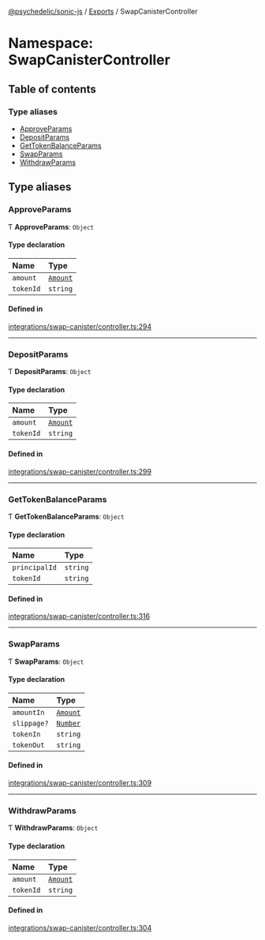 [@psychedelic/sonic-js](../README.md) / [Exports](../modules.md) / SwapCanisterController

# Namespace: SwapCanisterController

## Table of contents

### Type aliases

- [ApproveParams](SwapCanisterController.md#approveparams)
- [DepositParams](SwapCanisterController.md#depositparams)
- [GetTokenBalanceParams](SwapCanisterController.md#gettokenbalanceparams)
- [SwapParams](SwapCanisterController.md#swapparams)
- [WithdrawParams](SwapCanisterController.md#withdrawparams)

## Type aliases

### ApproveParams

Ƭ **ApproveParams**: `Object`

#### Type declaration

| Name | Type |
| :------ | :------ |
| `amount` | [`Amount`](Types.md#amount) |
| `tokenId` | `string` |

#### Defined in

[integrations/swap-canister/controller.ts:294](https://github.com/Psychedelic/sonic-js/blob/cfc7f22/src/integrations/swap-canister/controller.ts#L294)

___

### DepositParams

Ƭ **DepositParams**: `Object`

#### Type declaration

| Name | Type |
| :------ | :------ |
| `amount` | [`Amount`](Types.md#amount) |
| `tokenId` | `string` |

#### Defined in

[integrations/swap-canister/controller.ts:299](https://github.com/Psychedelic/sonic-js/blob/cfc7f22/src/integrations/swap-canister/controller.ts#L299)

___

### GetTokenBalanceParams

Ƭ **GetTokenBalanceParams**: `Object`

#### Type declaration

| Name | Type |
| :------ | :------ |
| `principalId` | `string` |
| `tokenId` | `string` |

#### Defined in

[integrations/swap-canister/controller.ts:316](https://github.com/Psychedelic/sonic-js/blob/cfc7f22/src/integrations/swap-canister/controller.ts#L316)

___

### SwapParams

Ƭ **SwapParams**: `Object`

#### Type declaration

| Name | Type |
| :------ | :------ |
| `amountIn` | [`Amount`](Types.md#amount) |
| `slippage?` | [`Number`](Types.md#number) |
| `tokenIn` | `string` |
| `tokenOut` | `string` |

#### Defined in

[integrations/swap-canister/controller.ts:309](https://github.com/Psychedelic/sonic-js/blob/cfc7f22/src/integrations/swap-canister/controller.ts#L309)

___

### WithdrawParams

Ƭ **WithdrawParams**: `Object`

#### Type declaration

| Name | Type |
| :------ | :------ |
| `amount` | [`Amount`](Types.md#amount) |
| `tokenId` | `string` |

#### Defined in

[integrations/swap-canister/controller.ts:304](https://github.com/Psychedelic/sonic-js/blob/cfc7f22/src/integrations/swap-canister/controller.ts#L304)
